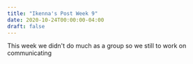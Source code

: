 ```yaml
---
title: "Ikenna's Post Week 9"
date: 2020-10-24T00:00:00-04:00
draft: false
---
```


This week we didn't do much as a group so we still to work on communicating
